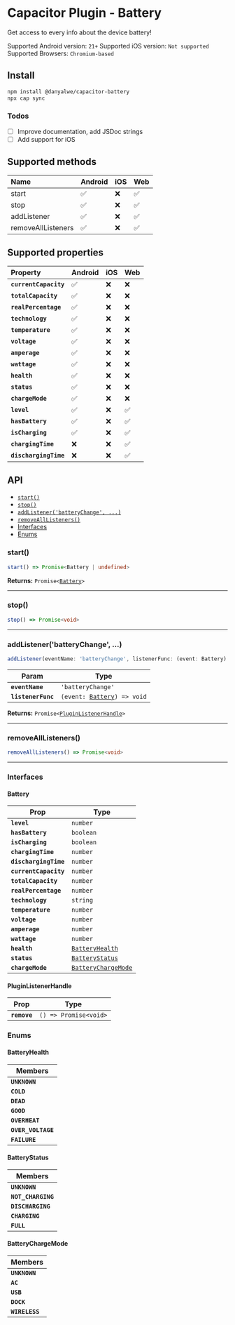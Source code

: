 # Capacitor Plugin - Battery

Get access to every info about the device battery!

Supported Android version: `21+`
Supported iOS version: `Not supported`
Supported Browsers: `Chromium-based` 

## Install

```bash
npm install @danyalwe/capacitor-battery
npx cap sync
```

### Todos

- [ ] Improve documentation, add JSDoc strings
- [ ] Add support for iOS

## Supported methods

| Name               | Android | iOS | Web |
| :----------------- | :------ | :-- | :-- |
| start              | ✅      | ❌  | ✅  |
| stop               | ✅      | ❌  | ✅  |
| addListener        | ✅      | ❌  | ✅  |
| removeAllListeners | ✅      | ❌  | ✅  |

## Supported properties

| Property              | Android | iOS | Web |
| :-------------------- | :------ | :-- | :-- |
| **`currentCapacity`** | ✅      | ❌  | ❌  |
| **`totalCapacity`**   | ✅      | ❌  | ❌  |
| **`realPercentage`**  | ✅      | ❌  | ❌  |
| **`technology`**      | ✅      | ❌  | ❌  |
| **`temperature`**     | ✅      | ❌  | ❌  |
| **`voltage`**         | ✅      | ❌  | ❌  |
| **`amperage`**        | ✅      | ❌  | ❌  |
| **`wattage`**         | ✅      | ❌  | ❌  |
| **`health`**          | ✅      | ❌  | ❌  |
| **`status`**          | ✅      | ❌  | ❌  |
| **`chargeMode`**      | ✅      | ❌  | ❌  |
| **`level`**           | ✅      | ❌  | ✅  |
| **`hasBattery`**      | ✅      | ❌  | ✅  |
| **`isCharging`**      | ✅      | ❌  | ✅  |
| **`chargingTime`**    | ❌      | ❌  | ✅  |
| **`dischargingTime`** | ❌      | ❌  | ✅  |

## API

<docgen-index>

* [`start()`](#start)
* [`stop()`](#stop)
* [`addListener('batteryChange', ...)`](#addlistenerbatterychange)
* [`removeAllListeners()`](#removealllisteners)
* [Interfaces](#interfaces)
* [Enums](#enums)

</docgen-index>

<docgen-api>
<!--Update the source file JSDoc comments and rerun docgen to update the docs below-->

### start()

```typescript
start() => Promise<Battery | undefined>
```

**Returns:** <code>Promise&lt;<a href="#battery">Battery</a>&gt;</code>

--------------------


### stop()

```typescript
stop() => Promise<void>
```

--------------------


### addListener('batteryChange', ...)

```typescript
addListener(eventName: 'batteryChange', listenerFunc: (event: Battery) => void) => Promise<PluginListenerHandle>
```

| Param              | Type                                                            |
| ------------------ | --------------------------------------------------------------- |
| **`eventName`**    | <code>'batteryChange'</code>                                    |
| **`listenerFunc`** | <code>(event: <a href="#battery">Battery</a>) =&gt; void</code> |

**Returns:** <code>Promise&lt;<a href="#pluginlistenerhandle">PluginListenerHandle</a>&gt;</code>

--------------------


### removeAllListeners()

```typescript
removeAllListeners() => Promise<void>
```

--------------------


### Interfaces


#### Battery

| Prop                  | Type                                                            |
| --------------------- | --------------------------------------------------------------- |
| **`level`**           | <code>number</code>                                             |
| **`hasBattery`**      | <code>boolean</code>                                            |
| **`isCharging`**      | <code>boolean</code>                                            |
| **`chargingTime`**    | <code>number</code>                                             |
| **`dischargingTime`** | <code>number</code>                                             |
| **`currentCapacity`** | <code>number</code>                                             |
| **`totalCapacity`**   | <code>number</code>                                             |
| **`realPercentage`**  | <code>number</code>                                             |
| **`technology`**      | <code>string</code>                                             |
| **`temperature`**     | <code>number</code>                                             |
| **`voltage`**         | <code>number</code>                                             |
| **`amperage`**        | <code>number</code>                                             |
| **`wattage`**         | <code>number</code>                                             |
| **`health`**          | <code><a href="#batteryhealth">BatteryHealth</a></code>         |
| **`status`**          | <code><a href="#batterystatus">BatteryStatus</a></code>         |
| **`chargeMode`**      | <code><a href="#batterychargemode">BatteryChargeMode</a></code> |


#### PluginListenerHandle

| Prop         | Type                                      |
| ------------ | ----------------------------------------- |
| **`remove`** | <code>() =&gt; Promise&lt;void&gt;</code> |


### Enums


#### BatteryHealth

| Members            |
| ------------------ |
| **`UNKNOWN`**      |
| **`COLD`**         |
| **`DEAD`**         |
| **`GOOD`**         |
| **`OVERHEAT`**     |
| **`OVER_VOLTAGE`** |
| **`FAILURE`**      |


#### BatteryStatus

| Members            |
| ------------------ |
| **`UNKNOWN`**      |
| **`NOT_CHARGING`** |
| **`DISCHARGING`**  |
| **`CHARGING`**     |
| **`FULL`**         |


#### BatteryChargeMode

| Members        |
| -------------- |
| **`UNKNOWN`**  |
| **`AC`**       |
| **`USB`**      |
| **`DOCK`**     |
| **`WIRELESS`** |

</docgen-api>
